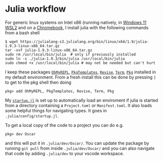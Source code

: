 # Julia workflow

For generic linux systems on Intel x86 (running natively, in [Windows 11 WSL2](https://learn.microsoft.com/en-us/windows/wsl/install) and on a [Chromebook](https://chromeos.dev/en/linux), I install julia with the following commands from a bash shell
```
$ wget https://julialang-s3.julialang.org/bin/linux/x64/1.9/julia-1.9.3-linux-x86_64.tar.gz
tar -xvf julia-1.9.3-linux-x86_64.tar.gz
sudo rm /usr/local/bin/julia  # only if previously installed
sudo ln -s ./julia-1.9.3/bin/julia /usr/local/bin/julia
sudo chmod +x /usr/local/bin/julia # may not be needed but can't hurt
``` 

I keep these packages [`OhMyREPL`](https://kristofferc.github.io/OhMyREPL.jl/latest/), 
[`PkgTemplates`](https://github.com/JuliaCI/PkgTemplates.jl),
[`Revise`](https://github.com/timholy/Revise.jl),
[`Term`](https://fedeclaudi.github.io/Term.jl/stable/),
[`Pkg`](https://github.com/JuliaLang/Pkg.jl) installed in my default environment.  From a fresh install this can be done by pressing `]` to get to the pkg shell then doing 
```
pkg> add OhMyREPL, PkgTemplates, Revise, Term, Pkg
```

My [`startup.jl`](startup.jl) is set up to automatically load an enviroment if julia is started from a directory containing a `Project.toml` or `Manifest.toml`.  It also loads some helpful things for navigating types.  It goes in `.julia/config/startup.jl`.  

To get a local copy of the code to a project you can do e.g.

```
pkg> dev Oscar
```

and this will put it in `.julia/dev/Oscar/`.  You can update the package by running `git pull` from inside `.julia/dev/Oscar/` and you can also navigate that code by adding `.julia/dev` to your vscode workspace.  

